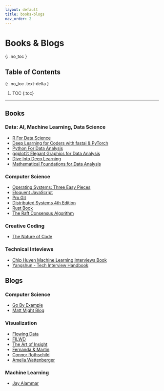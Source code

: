 ```yaml
---
layout: default 
title: books-blogs 
nav_order: 2
---
```


# Books & Blogs 
{: .no_toc }

## Table of Contents
{: .no_toc .text-delta }

1. TOC
{:toc}

---

## Books 
### Data: AI, Machine Learning, Data Science
* [R For Data Science](https://r4ds.hadley.nz/)
* [Deep Learning for Coders with fastai & PyTorch](https://course.fast.ai/Resources/book.html)
* [Python For Data Analysis](https://wesmckinney.com/book/)
* [ggplot2: Elegant Graphics for Data Analysis](https://ggplot2-book.org/)
* [Dive Into Deep Learning](https://d2l.ai/)
* [Mathematical Foundations for Data Analysis](https://mathfordata.github.io/)

### Computer Science
* [Operating Systems: Three Easy Pieces](https://pages.cs.wisc.edu/~remzi/OSTEP/)
* [Eloquent JavaScript](https://eloquentjavascript.net/index.html)
* [Pro Git](https://git-scm.com/book/en/v2)
* [Distributed Systems 4th Edition](https://www.distributed-systems.net/index.php/books/ds4/)
* [Rust Book](https://rust-book.cs.brown.edu/)
* [The Raft Consensus Algorithm](https://raft.github.io/)

### Creative Coding 
* [The Nature of Code](https://nature-of-code-2nd-edition.netlify.app/)

### Technical Inteviews
* [Chip Huyen Machine Learning Interviews Book](https://huyenchip.com/ml-interviews-book/)
* [Yangshun - Tech Interview Handbook](https://www.techinterviewhandbook.org/)

## Blogs 
### Computer Science 
* [Go By Example](https://gobyexample.com/)
* [Matt Might Blog](https://matt.might.net/articles/)

### Visualization
* [Flowing Data](https://flowingdata.com/)
* [FILWD](https://filwd.substack.com/)
* [The Art of Insight](https://theartofinsight.substack.com/)
* [Fernanda & Martin](https://medium.com/@hint_fm)
* [Connor Rothschild](https://connorrothschild.github.io/v4/post)
* [Amelia Wattenberger](https://wattenberger.com/)

### Machine Learning 
* [Jay Alammar](https://jalammar.github.io/)
